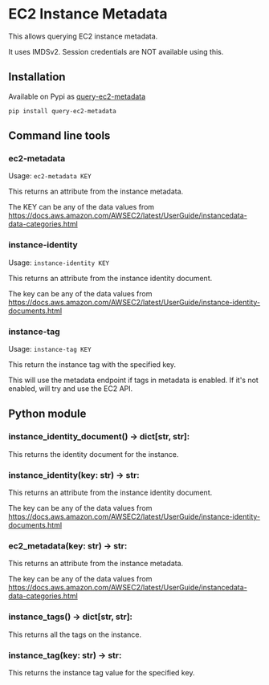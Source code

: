 # EC2 Instance Metadata

This allows querying EC2 instance metadata.

It uses IMDSv2. Session credentials are NOT available using this.

## Installation

Available on Pypi as [query-ec2-metadata](https://pypi.org/project/query-ec2-metadata/) 

  `pip install query-ec2-metadata`

## Command line tools

### ec2-metadata

Usage:
  `ec2-metadata KEY`

  This returns an attribute from the instance metadata.

  The KEY can be any of the data values from https://docs.aws.amazon.com/AWSEC2/latest/UserGuide/instancedata-data-categories.html

### instance-identity

Usage:
  `instance-identity KEY`

  This returns an attribute from the instance identity document.

  The key can be any of the data values from https://docs.aws.amazon.com/AWSEC2/latest/UserGuide/instance-identity-documents.html

### instance-tag

Usage:
  `instance-tag KEY`

  This return the instance tag with the specified key. 
  
  This will use the metadata endpoint if tags in metadata is enabled. If it's not enabled, will try and use the EC2 API.


## Python module

### instance_identity_document() -> dict[str, str]:
    
This returns the identity document for the instance.

### instance_identity(key: str) -> str:
   
This returns an attribute from the instance identity document.

The key can be any of the data values from https://docs.aws.amazon.com/AWSEC2/latest/UserGuide/instance-identity-documents.html

### ec2_metadata(key: str) -> str:

This returns an attribute from the instance metadata.

The key can be any of the data values from https://docs.aws.amazon.com/AWSEC2/latest/UserGuide/instancedata-data-categories.html

### instance_tags() -> dict[str, str]:
    
This returns all the tags on the instance. 

### instance_tag(key: str) -> str:
    
This returns the instance tag value for the specified key.